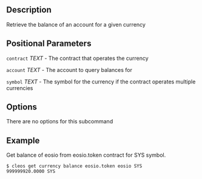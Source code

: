## Description

Retrieve the balance of an account for a given currency

## Positional Parameters
`contract` _TEXT_ - The contract that operates the currency

`account` _TEXT_ - The account to query balances for

`symbol` _TEXT_ - The symbol for the currency if the contract operates multiple currencies

## Options
There are no options for this subcommand

## Example
Get balance of eosio from eosio.token contract for SYS symbol. 

```text
$ cleos get currency balance eosio.token eosio SYS
999999920.0000 SYS
```
